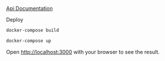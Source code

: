 [Api Documentation](https://cybertoad.ru/swagger/index.html)


Deploy

```bash
docker-compose build

docker-compose up
```

Open [http://localhost:3000](http://localhost:3000) with your browser to see the result.
